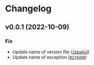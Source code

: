 # Changelog

<!--next-version-placeholder-->

## v0.0.1 (2022-10-09)
### Fix
* Update name of version file ([`1bba65d`](https://github.com/dskard/mitmweb-client/commit/1bba65dd9b7f55e4d4568cd2f9c80b1bc9b5426c))
* Update name of exception ([`027ddd8`](https://github.com/dskard/mitmweb-client/commit/027ddd8286c72779ee18bfc70035deea07196f10))
